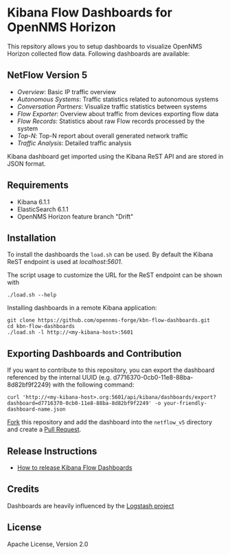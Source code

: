 # Kibana Flow Dashboards for OpenNMS Horizon

This repsitory allows you to setup dashboards to visualize OpenNMS Horizon collected flow data.
Following dashboards are available:

## NetFlow Version 5

* _Overview_: Basic IP traffic overview 
* _Autonomous Systems_: Traffic statistics related to autonomous systems
* _Conversation Partners_: Visualize traffic statistics between systems 
* _Flow Exporter_: Overview about traffic from devices exporting flow data
* _Flow Records_: Statistics about raw Flow records processed by the system
* _Top-N_: Top-N report about overall generated network traffic 
* _Traffic Analysis_: Detailed traffic analysis

Kibana dashboard get imported using the Kibana ReST API and are stored in JSON format.

## Requirements

* Kibana 6.1.1
* ElasticSearch 6.1.1
* OpenNMS Horizon feature branch "Drift"

## Installation

To install the dashboards the `load.sh` can be used.
By default the Kibana ReST endpoint is used at _localhost:5601_.

The script usage to customize the URL for the ReST endpoint can be shown with

```
./load.sh --help
```

Installing dashboards in a remote Kibana application:

```
git clone https://github.com/opennms-forge/kbn-flow-dashboards.git
cd kbn-flow-dashboards
./load.sh -l http://<my-kibana-host>:5601
``` 

## Exporting Dashboards and Contribution

If you want to contribute to this repository, you can export the dashboard referenced by the internal UUID (e.g. d7716370-0cb0-11e8-88ba-8d82bf9f2249) with the following command:

```
curl 'http://<my-kibana-host>.org:5601/api/kibana/dashboards/export?dashboard=d7716370-0cb0-11e8-88ba-8d82bf9f2249' -o your-friendly-dashboard-name.json
```

[Fork](https://help.github.com/articles/fork-a-repo/) this repository and add the dashboard into the `netflow_v5` directory and create a [Pull Request](https://help.github.com/articles/creating-a-pull-request/).

## Release Instructions

* [How to release Kibana Flow Dashboards](https://wiki.opennms.org/wiki/How_to_release_Kibana_Flow_Dashboards)

## Credits

Dashboards are heavily influenced by the [Logstash project](https://github.com/elastic/logstash/tree/master/modules/netflow/configuration/kibana/6.x)

## License
 Apache License, Version 2.0
